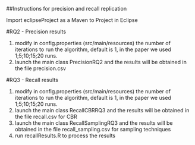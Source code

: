 ##Instructions for precision and recall replication

Import eclipseProject as a Maven to Project in Eclipse

#RQ2 - Precision results

1. modify in config.properties (src/main/resources) the number of iterations to run the algorithm, default is 1, in the paper we used 1;5;10;15;20 runs.
2. launch the main class PrecisionRQ2 and the results will be obtained in the file precision.csv

#RQ3 - Recall results

1. modify in config.properties (src/main/resources) the number of iterations to run the algorithm, default is 1, in the paper we used 1;5;10;15;20 runs.
2. launch the main class RecallCBRRQ3 and the results will be obtained in the file recall.csv for CBR
3. launch the main class RecallSamplingRQ3 and the results will be obtained in the file recall_sampling.csv for sampling techniques
4. run recallResults.R to process the results

